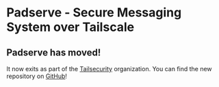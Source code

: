 # Padserve - Secure Messaging System over Tailscale

## Padserve has moved!

It now exits as part of the [Tailsecurity](https://github.com/tailsecurity) organization. You can find the new repository on [GitHub](https://github.com/tailsecurity/padserve)!
